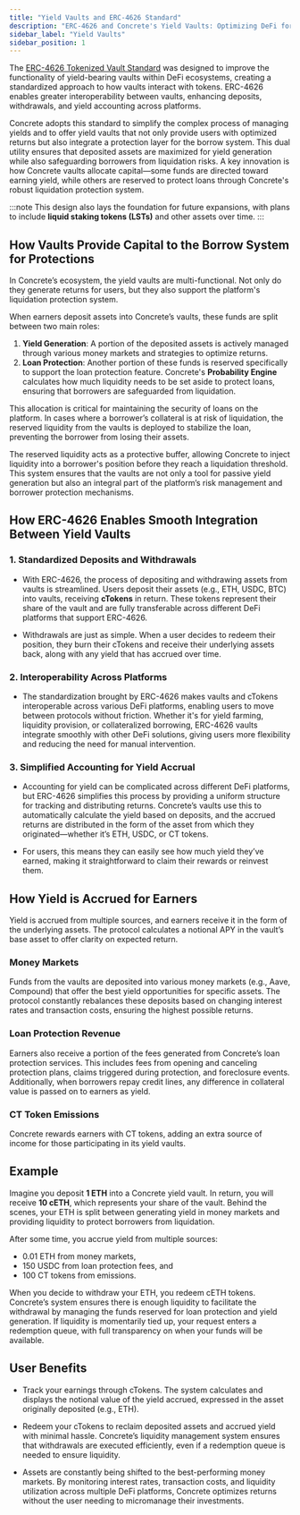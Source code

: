 ```yaml
---
title: "Yield Vaults and ERC-4626 Standard"
description: "ERC-4626 and Concrete's Yield Vaults: Optimizing DeFi for Earners"
sidebar_label: "Yield Vaults"
sidebar_position: 1
---
```


The [ERC-4626 Tokenized Vault Standard](https://ethereum.org/en/developers/docs/standards/tokens/erc-4626/) was designed to improve the functionality of yield-bearing vaults within DeFi ecosystems, creating a standardized approach to how vaults interact with tokens. ERC-4626 enables greater interoperability between vaults, enhancing deposits, withdrawals, and yield accounting across platforms.

Concrete adopts this standard to simplify the complex process of managing yields and to offer yield vaults that not only provide users with optimized returns but also integrate a protection layer for the borrow system. This dual utility ensures that deposited assets are maximized for yield generation while also safeguarding borrowers from liquidation risks. A key innovation is how Concrete vaults allocate capital—some funds are directed toward earning yield, while others are reserved to protect loans through Concrete's robust liquidation protection system.

:::note
This design also lays the foundation for future expansions, with plans to include **liquid staking tokens (LSTs)** and other assets over time.
:::

## How Vaults Provide Capital to the Borrow System for Protections

In Concrete’s ecosystem, the yield vaults are multi-functional. Not only do they generate returns for users, but they also support the platform's liquidation protection system.

When earners deposit assets into Concrete’s vaults, these funds are split between two main roles:
1. **Yield Generation**: A portion of the deposited assets is actively managed through various money markets and strategies to optimize returns.
2. **Loan Protection**: Another portion of these funds is reserved specifically to support the loan protection feature. Concrete's **Probability Engine** calculates how much liquidity needs to be set aside to protect loans, ensuring that borrowers are safeguarded from liquidation.

This allocation is critical for maintaining the security of loans on the platform. In cases where a borrower’s collateral is at risk of liquidation, the reserved liquidity from the vaults is deployed to stabilize the loan, preventing the borrower from losing their assets.

The reserved liquidity acts as a protective buffer, allowing Concrete to inject liquidity into a borrower's position before they reach a liquidation threshold. This system ensures that the vaults are not only a tool for passive yield generation but also an integral part of the platform’s risk management and borrower protection mechanisms.

## How ERC-4626 Enables Smooth Integration Between Yield Vaults

### 1. Standardized Deposits and Withdrawals

- With ERC-4626, the process of depositing and withdrawing assets from vaults is streamlined. Users deposit their assets (e.g., ETH, USDC, BTC) into vaults, receiving **cTokens** in return. These tokens represent their share of the vault and are fully transferable across different DeFi platforms that support ERC-4626.

- Withdrawals are just as simple. When a user decides to redeem their position, they burn their cTokens and receive their underlying assets back, along with any yield that has accrued over time.

### 2. Interoperability Across Platforms

- The standardization brought by ERC-4626 makes vaults and cTokens interoperable across various DeFi platforms, enabling users to move between protocols without friction. Whether it's for yield farming, liquidity provision, or collateralized borrowing, ERC-4626 vaults integrate smoothly with other DeFi solutions, giving users more flexibility and reducing the need for manual intervention.

### 3. Simplified Accounting for Yield Accrual

- Accounting for yield can be complicated across different DeFi platforms, but ERC-4626 simplifies this process by providing a uniform structure for tracking and distributing returns. Concrete’s vaults use this to automatically calculate the yield based on deposits, and the accrued returns are distributed in the form of the asset from which they originated—whether it’s ETH, USDC, or CT tokens.

- For users, this means they can easily see how much yield they’ve earned, making it straightforward to claim their rewards or reinvest them.

## How Yield is Accrued for Earners

Yield is accrued from multiple sources, and earners receive it in the form of the underlying assets. The protocol calculates a notional APY in the vault’s base asset to offer clarity on expected return.

### Money Markets

Funds from the vaults are deposited into various money markets (e.g., Aave, Compound) that offer the best yield opportunities for specific assets. The protocol constantly rebalances these deposits based on changing interest rates and transaction costs, ensuring the highest possible returns.

### Loan Protection Revenue
Earners also receive a portion of the fees generated from Concrete’s loan protection services. This includes fees from opening and canceling protection plans, claims triggered during protection, and foreclosure events. Additionally, when borrowers repay credit lines, any difference in collateral value is passed on to earners as yield.

### CT Token Emissions
Concrete rewards earners with CT tokens, adding an extra source of income for those participating in its yield vaults.

## Example

Imagine you deposit **1 ETH** into a Concrete yield vault. In return, you will receive **10 cETH**, which represents your share of the vault. Behind the scenes, your ETH is split between generating yield in money markets and providing liquidity to protect borrowers from liquidation.

After some time, you accrue yield from multiple sources:
- 0.01 ETH from money markets,
- 150 USDC from loan protection fees, and
- 100 CT tokens from emissions.

When you decide to withdraw your ETH, you redeem cETH tokens. Concrete’s system ensures there is enough liquidity to facilitate the withdrawal by managing the funds reserved for loan protection and yield generation. If liquidity is momentarily tied up, your request enters a redemption queue, with full transparency on when your funds will be available.

## User Benefits

- Track your earnings through cTokens. The system calculates and displays the notional value of the yield accrued, expressed in the asset originally deposited (e.g., ETH).

- Redeem your cTokens to reclaim deposited assets and accrued yield with minimal hassle. Concrete’s liquidity management system ensures that withdrawals are executed efficiently, even if a redemption queue is needed to ensure liquidity.

- Assets are constantly being shifted to the best-performing money markets. By monitoring interest rates, transaction costs, and liquidity utilization across multiple DeFi platforms, Concrete optimizes returns without the user needing to micromanage their investments.
